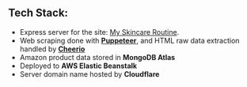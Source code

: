 ## Tech Stack: 
- Express server for the site: [My Skincare Routine](https://my-skincare-routine.vercel.app/). 
- Web scraping done with [**Puppeteer**](https://pptr.dev/), and HTML raw data extraction handled by [**Cheerio**](https://cheerio.js.org/)
- Amazon product data stored in **MongoDB Atlas**
- Deployed to **AWS Elastic Beanstalk**
- Server domain name hosted by **Cloudflare**

